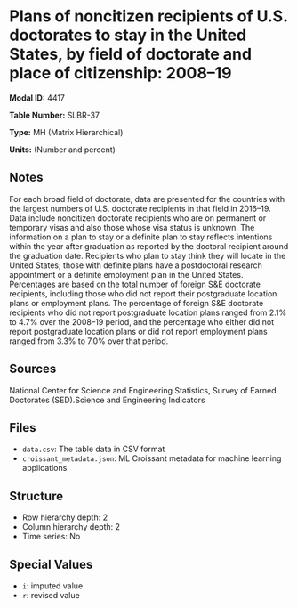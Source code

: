 # Plans of noncitizen recipients of U.S. doctorates to stay in the United States, by field of doctorate and place of citizenship: 2008&#8211;19

**Modal ID:** 4417

**Table Number:** SLBR-37

**Type:** MH (Matrix Hierarchical)

**Units:** (Number and percent)

## Notes

For each broad field of doctorate, data are presented for the countries with the largest numbers of U.S. doctorate recipients in that field in 2016–19. Data include noncitizen doctorate recipients who are on permanent or temporary visas and also those whose visa status is unknown. The information on a plan to stay or a definite plan to stay reflects intentions within the year after graduation as reported by the doctoral recipient around the graduation date. Recipients who plan to stay think they will locate in the United States; those with definite plans have a postdoctoral research appointment or a definite employment plan in the United States. Percentages are based on the total number of foreign S&E doctorate recipients, including those who did not report their postgraduate location plans or employment plans. The percentage of foreign S&E doctorate recipients who did not report postgraduate location plans ranged from 2.1% to 4.7% over the 2008–19 period, and the percentage who either did not report postgraduate location plans or did not report employment plans ranged from 3.3% to 7.0% over that period.

## Sources

National Center for Science and Engineering Statistics, Survey of Earned Doctorates (SED).Science and Engineering Indicators

## Files

- `data.csv`: The table data in CSV format
- `croissant_metadata.json`: ML Croissant metadata for machine learning applications

## Structure

- Row hierarchy depth: 2
- Column hierarchy depth: 2
- Time series: No

## Special Values

- `i`: imputed value
- `r`: revised value
